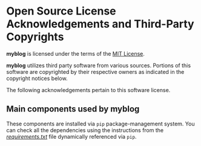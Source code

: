 # Open Source License Acknowledgements and Third-Party Copyrights

**myblog** is licensed under the terms of the [MIT License](./LICENSE).

**myblog** utilizes third party software from various sources. Portions of this software are copyrighted by their respective owners as indicated in the copyright notices below.

The following acknowledgements pertain to this software license.

## Main components used by **myblog**
These components are installed via `pip` package-management system.
You can check all the dependencies using the instructions from the [*requirements.txt*](./requirements.txt) file dynamically referenced via `pip`.

